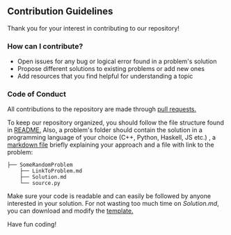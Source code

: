 ## Contribution Guidelines

Thank you for your interest in contributing to our repository!

### How can I contribute?

* Open issues for any bug or logical error found in a problem's solution
* Propose different solutions to existing problems or add new ones
* Add resources that you find helpful for understanding a topic

### Code of Conduct

All contributions to the repository are made through [pull requests.](https://help.github.com/articles/about-pull-requests/)

To keep our repository organized, you should follow the file structure found in [README.](README.md)
Also, a problem's folder should contain the solution in a programming language of your choice (C++, Python, Haskell, JS etc.) , a [markdown file](https://guides.github.com/features/mastering-markdown/) briefly explaining your approach and a file with link to the problem:

```
├── SomeRandomProblem
    ├── LinkToProblem.md
    ├── Solution.md
    └── source.py
```
Make sure your code is readable and can easily be followed by anyone interested in your solution.
For not wasting too much time on _Solution.md_, you can download and modify the [template.](SolutionTemplate.md)

Have fun coding!
